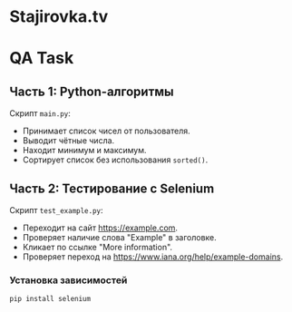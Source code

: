 # Stajirovka.tv
# QA Task

## Часть 1: Python-алгоритмы

Скрипт `main.py`:
- Принимает список чисел от пользователя.
- Выводит чётные числа.
- Находит минимум и максимум.
- Сортирует список без использования `sorted()`.

## Часть 2: Тестирование с Selenium

Скрипт `test_example.py`:
- Переходит на сайт https://example.com.
- Проверяет наличие слова "Example" в заголовке.
- Кликает по ссылке "More information".
- Проверяет переход на https://www.iana.org/help/example-domains.

### Установка зависимостей

```bash
pip install selenium
